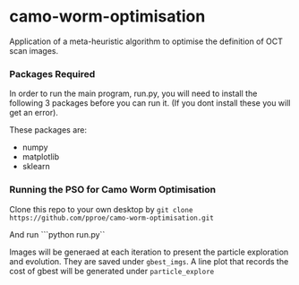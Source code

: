 # camo-worm-optimisation
Application of a meta-heuristic algorithm to optimise the definition of OCT scan images.

### Packages Required

<p>In order to run the main program, run.py, you will need to install the following 3 packages before you can run it. (If you dont install these you will get an error).</p>
<p>These packages are:</p>
<ul>
    <li>numpy</li>
    <li>matplotlib</li>
    <li>sklearn</li>
</ul>

### Running the PSO for Camo Worm Optimisation
Clone this repo to your own desktop by 
```git clone https://github.com/pproe/camo-worm-optimisation.git```

And run 
```python run.py``

Images will be generaed at each iteration to present the particle exploration and evolution. They are saved under ```gbest_imgs```. A line plot that records the cost of gbest will be generated under ```particle_explore```
